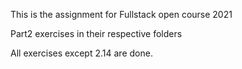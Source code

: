 This is the assignment for Fullstack open course 2021

Part2 exercises in their respective folders

All exercises except 2.14 are done.

